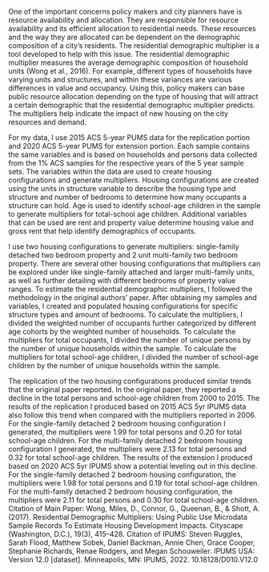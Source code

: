 One of the important concerns policy makers and city planners have is resource availability and allocation. They are responsible for resource availability and its efficient allocation to residential needs. These resources and the way they are allocated can be dependent on the demographic composition of a city’s residents. The residential demographic multiplier is a tool developed to help with this issue. The residential demographic multiplier measures the average demographic composition of household units (Wong et al., 2016). For example, different types of households have varying units and structures, and within these variances are various differences in value and occupancy. Using this, policy makers can base public resource allocation depending on the type of housing that will attract a certain demographic that the residential demographic multiplier predicts. The multipliers help indicate the impact of new housing on the city resources and demand.

For my data, I use  2015 ACS 5-year PUMS data for the replication portion and 2020 ACS 5-year PUMS for extension portion. Each sample contains the same variables and is based on households and persons data collected from the 1% ACS samples for the respective years of the 5 year sample sets. The variables within the data are used to create housing configurations and generate multipliers. Housing configurations are created using the units in structure variable to describe the housing type and structure and number of bedrooms to determine how many occupants a structure can hold. Age is used to identify school-age children in the sample to generate multipliers for total-school age children. Additional variables that can be used are rent and property value determine housing value and gross rent that help identify demographics of occupants.

I use two housing configurations to generate multipliers: single-family detached two bedroom property and 2 unit multi-family two bedroom property. There are several other housing configurations that multipliers can be explored under like single-family attached and larger multi-family units, as well as further detailing with different bedrooms of property value ranges. To estimate the residential demographic multipliers, I followed the methodology in the original authors’ paper. After obtaining my samples and variables, I created and populated housing configurations for specific structure types and amount of bedrooms. To calculate the multipliers, I divided the weighted number of occupants further categorized by different age cohorts by the weighted number of households. To calculate the multipliers for total occupants, I divided the number of unique persons by the number of unique households within the sample. To calculate the multipliers for total school-age children, I divided the number of school-age children by the number of unique households within the sample.

The replication of the two housing configurations produced similar trends that the original paper reported. In the original paper, they reported a decline in the total persons and school-age children from 2000 to 2015. The results of the replication I produced based on 2015 ACS 5yr IPUMS data also follow this trend when compared with the multipliers reported in 2006. For the single-family detached 2 bedroom housing configuration I generated, the multipliers were 1.99 for total persons and 0.20 for total school-age children. For the multi-family detached 2 bedroom housing configuration I generated, the multipliers were 2.13 for total persons and 0.32 for total school-age children. The results of the extension I produced based on 2020 ACS 5yr IPUMS show a potential leveling out in this decline. For the single-family detached 2 bedroom housing configuration, the multipliers were 1.98 for total persons and 0.19 for total school-age children. For the multi-family detached 2 bedroom housing configuration, the multipliers were 2.11 for total persons and 0.30 for total school-age children.
Citation of Main Paper: Wong, Miles, D., Connor, G., Queenan, B., & Shott, A. (2017). Residential Demographic Multipliers: Using Public Use Microdata Sample Records To Estimate Housing Development Impacts. Cityscape (Washington, D.C.), 19(3), 415–428.
Citation of IPUMS: Steven Ruggles, Sarah Flood, Matthew Sobek, Daniel Backman, Annie Chen, Grace Cooper, Stephanie Richards, Renae Rodgers, and Megan Schouweiler. IPUMS USA: Version 12.0 [dataset]. Minneapolis, MN: IPUMS, 2022. 10.18128/D010.V12.0
